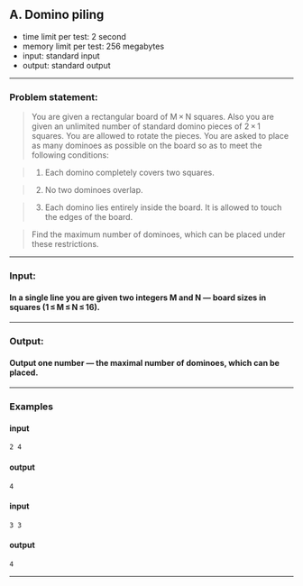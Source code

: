 ##  A. Domino piling

* time limit per test: 2 second
* memory limit per test: 256  megabytes
* input: standard input
* output: standard output

___
### **Problem statement:**
>You are given a rectangular board of M × N squares. Also you are given an unlimited number of standard domino pieces of 2 × 1 squares. You are allowed to rotate the pieces. You are asked to place as many dominoes as possible on the board so as to meet the following conditions:

>1. Each domino completely covers two squares.

>2. No two dominoes overlap.

>3. Each domino lies entirely inside the board. It is allowed to touch the edges of the board.

>Find the maximum number of dominoes, which can be placed under these restrictions.
___
### **Input:**
#### In a single line you are given two integers M and N — board sizes in squares (1 ≤ M ≤ N ≤ 16).

___
### **Output:**
#### Output one number — the maximal number of dominoes, which can be placed.

___
### **Examples**
#### input
    2 4
#### output
    4

#### input
    3 3
#### output
    4
___

